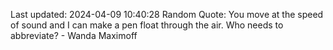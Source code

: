 Last updated: 2024-04-09 10:40:28
Random Quote: You move at the speed of sound and I can make a pen float through the air. Who needs to abbreviate? - Wanda Maximoff